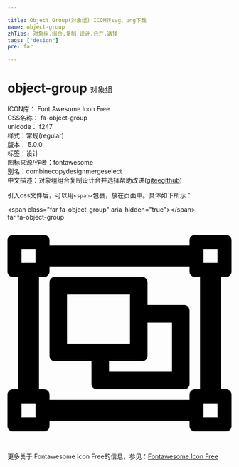 ```yaml
---

title: Object Group(对象组) ICON转svg、png下载
name: object-group
zhTips: 对象组,组合,复制,设计,合并,选择
tags: ["design"]
pre: far

---
```


# object-group  <small style="font-size: 60%;font-weight: 100">对象组</small>


<div class="detail-page">
<p>
<span>
ICON库：
<span class="badge-secondary badge">Font Awesome Icon Free</span> 
</span>
<br/>
<span>
CSS名称：
<span class="badge-secondary badge">fa-object-group</span> 
</span>
<br/>
<span>
unicode：
<span class="badge-secondary badge">f247</span> 
<copy-btn content='f247' btn-title=""></copy-btn>
<copy-btn :content='String.fromCodePoint(parseInt("f247", 16))' btn-title="复制U"></copy-btn>
</span><br/><span>样式：<span class="badge-light badge">常规(regular)</span></span>
<br/>
<span>
版本：
<span class="badge-secondary badge">5.0.0</span> 
</span><br/><span>标签：<span class="badge-light badge"><router-link to="/tags/design.html">设计</router-link></span></span>
<br/>
<span>图标来源/作者：<span class="badge-light badge">fontawesome</span></span> 
<br/>
<span>别名：<span class="badge-light badge">combine</span><span class="badge-light badge">copy</span><span class="badge-light badge">design</span><span class="badge-light badge">merge</span><span class="badge-light badge">select</span></span><br/><span class="zh-detail">中文描述：<span class="badge-primary badge">对象组</span><span class="badge-primary badge">组合</span><span class="badge-primary badge">复制</span><span class="badge-primary badge">设计</span><span class="badge-primary badge">合并</span><span class="badge-primary badge">选择</span><span class="help-link"><span>帮助改进</span>(<a href="https://gitee.com/liuwave/icon-helper/edit/master/json/fontawesome/regular/object-group.json" target="_blank" rel="noopener noreferrer">gitee</a><a href="https://github.com/liuwave/icon-helper/edit/master/json/fontawesome/regular/object-group.json" target="_blank" rel="noopener noreferrer">github</a></span>)</span><br/>
</p>
</div>
<div class="alert alert-dark">
  <i class="far fa-object-group fa-xs"></i>
  <i class="far fa-object-group fa-sm"></i>
  <i class="far fa-object-group fa-lg"></i>
  <i class="far fa-object-group fa-2x"></i>
  <i class="far fa-object-group fa-3x"></i>
  <i class="far fa-object-group fa-5x"></i>
  <i class="far fa-object-group fa-7x"></i>
</div>
<div>
  <p>引入css文件后，可以用<code>&lt;span&gt;</code>包裹，放在页面中。具体如下所示：    
  </p>
  <div class="alert alert-primary" style="font-size: 14px">
    &lt;span class="far fa-object-group" aria-hidden="true"&gt;&lt;/span&gt;
    <copy-btn content='<span class="far fa-object-group" aria-hidden="true"></span>'></copy-btn>
  </div>
  <div class="alert alert-secondary">
    <i class="far fa-object-group"
    style="font-size: 24px"
    aria-hidden="true"></i> far fa-object-group
    <copy-btn content="far fa-object-group" btn-title="复制图标名称"></copy-btn>
  </div>
</div>
<div id="svg" class="svg-wrap">
<svg xmlns="http://www.w3.org/2000/svg" viewBox="0 0 512 512"><path d="M500 128c6.627 0 12-5.373 12-12V44c0-6.627-5.373-12-12-12h-72c-6.627 0-12 5.373-12 12v12H96V44c0-6.627-5.373-12-12-12H12C5.373 32 0 37.373 0 44v72c0 6.627 5.373 12 12 12h12v256H12c-6.627 0-12 5.373-12 12v72c0 6.627 5.373 12 12 12h72c6.627 0 12-5.373 12-12v-12h320v12c0 6.627 5.373 12 12 12h72c6.627 0 12-5.373 12-12v-72c0-6.627-5.373-12-12-12h-12V128h12zm-52-64h32v32h-32V64zM32 64h32v32H32V64zm32 384H32v-32h32v32zm416 0h-32v-32h32v32zm-40-64h-12c-6.627 0-12 5.373-12 12v12H96v-12c0-6.627-5.373-12-12-12H72V128h12c6.627 0 12-5.373 12-12v-12h320v12c0 6.627 5.373 12 12 12h12v256zm-36-192h-84v-52c0-6.628-5.373-12-12-12H108c-6.627 0-12 5.372-12 12v168c0 6.628 5.373 12 12 12h84v52c0 6.628 5.373 12 12 12h200c6.627 0 12-5.372 12-12V204c0-6.628-5.373-12-12-12zm-268-24h144v112H136V168zm240 176H232v-24h76c6.627 0 12-5.372 12-12v-76h56v112z"/></svg>
</div>
<detail full-name='fa-object-group'></detail>
    
<div><p>更多关于  Fontawesome Icon Free的信息，参见：<a target="_blank" href="https://iconhelper.cn/fontawesome.html">Fontawesome Icon Free</a>
</p></div>
